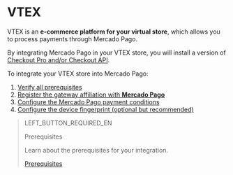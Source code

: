 # VTEX

VTEX is an **e-commerce platform for your virtual store**, which allows you to process payments through Mercado Pago.

By integrating Mercado Pago in your VTEX store, you will install a version of [Checkout Pro and/or Checkout API](https://www.mercadopago[FAKER][URL][DOMAIN]/herramientas-para-vender/cobrar).

To integrate your VTEX store into Mercado Pago:

1. [Verify all prerequisites](https://www.mercadopago[FAKER][URL][DOMAIN]/developers/en/guides/plugins/unofficial/vtex/prerequisites)
2. [Register the gateway affiliation with **Mercado Pago**](https://www.mercadopago[FAKER][URL][DOMAIN]/developers/en/guides/plugins/unofficial/vtex/gateway-affiliations)
3. [Configure the Mercado Pago payment conditions](https://www.mercadopago[FAKER][URL][DOMAIN]/developers/en/guides/plugins/unofficial/vtex/configure-payment-conditions)
4. [Configure the device fingerprint (optional but recommended)](https://www.mercadopago[FAKER][URL][DOMAIN]/developers/en/guides/plugins/unofficial/vtex/device-fingerprint)

> LEFT_BUTTON_REQUIRED_EN
>
> Prerequisites
>
> Learn about the prerequisites for your integration.
>
> [Prerequisites](https://www.mercadopago[FAKER][URL][DOMAIN]/developers/en/guides/plugins/unofficial/vtex/prerequisites)